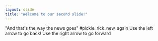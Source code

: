 ```yaml
---
layout: slide
title: "Welcome to our second slide!"
---
```

"And that's the way the news goes"
#pickle_rick_new_again
Use the left arrow to go back!
Use the right arrow to go forward
